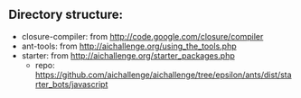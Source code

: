 
Directory structure:
-------------------

* closure-compiler: from http://code.google.com/closure/compiler
* ant-tools: from http://aichallenge.org/using_the_tools.php
* starter: from http://aichallenge.org/starter_packages.php
  * repo: https://github.com/aichallenge/aichallenge/tree/epsilon/ants/dist/starter_bots/javascript

